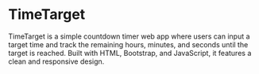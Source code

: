 # TimeTarget
TimeTarget is a simple countdown timer web app where users can input a target time and track the remaining hours, minutes, and seconds until the target is reached. Built with HTML, Bootstrap, and JavaScript, it features a clean and responsive design.
